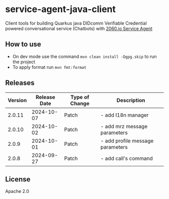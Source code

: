 # service-agent-java-client

Client tools for building Quarkus java DIDcomm Verifiable Credential powered conversational service (Chatbots) with [2060.io Service Agent](https://github.com/2060-io/2060-service-agent/blob/main/doc/service-agent-api.md)

## How to use
- On dev mode use the command `mvn clean install -Dgpg.skip` to run the project
- To apply format run `mvn fmt:format`

## Releases

| Version | Release Date | Type of Change      | Description                                                                 |
|---------|--------------|---------------------|-----------------------------------------------------------------------------|
| 2.0.11     | 2024-10-07   | Patch  | - add I18n manager                |
| 2.0.10     | 2024-10-02   | Patch  | - add mrz message parameters                |
| 2.0.9     | 2024-10-01   | Patch  | - add profile message parameters                |
| 2.0.8     | 2024-09-27   | Patch      | - add call's command      |


## License

Apache 2.0